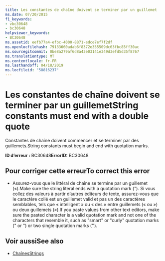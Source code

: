 ```yaml
---
title: Les constantes de chaîne doivent se terminer par un guillemet
ms.date: 07/20/2015
f1_keywords:
- vbc30648
- bc30648
helpviewer_keywords:
- BC30648
ms.assetid: eefb77a4-efbc-4000-8871-edce7ef7f2df
ms.openlocfilehash: 79133660adab6f8372e355509dc63fbc85ff30ac
ms.sourcegitcommit: 0be8a279af6d8a43e03141e349d3efd5d35f8767
ms.translationtype: MT
ms.contentlocale: fr-FR
ms.lasthandoff: 04/18/2019
ms.locfileid: "58816237"
---
```

# <a name="string-constants-must-end-with-a-double-quote"></a><span data-ttu-id="0277d-102">Les constantes de chaîne doivent se terminer par un guillemet</span><span class="sxs-lookup"><span data-stu-id="0277d-102">String constants must end with a double quote</span></span>
<span data-ttu-id="0277d-103">Constantes de chaîne doivent commencer et se terminer par des guillemets.</span><span class="sxs-lookup"><span data-stu-id="0277d-103">String constants must begin and end with quotation marks.</span></span>  
  
 <span data-ttu-id="0277d-104">**ID d’erreur :** BC30648</span><span class="sxs-lookup"><span data-stu-id="0277d-104">**ErrorID:** BC30648</span></span>  
  
## <a name="to-correct-this-error"></a><span data-ttu-id="0277d-105">Pour corriger cette erreur</span><span class="sxs-lookup"><span data-stu-id="0277d-105">To correct this error</span></span>  
  
-   <span data-ttu-id="0277d-106">Assurez-vous que le littéral de chaîne se termine par un guillemet («).</span><span class="sxs-lookup"><span data-stu-id="0277d-106">Make sure the string literal ends with a quotation mark (").</span></span> <span data-ttu-id="0277d-107">Si vous collez des valeurs à partir d’autres éditeurs de texte, assurez-vous que le caractère collé est un guillemet valid et pas un des caractères semblables, tels que « intelligent » ou « des » entre guillemets (« ou ») ou deux guillemets («).</span><span class="sxs-lookup"><span data-stu-id="0277d-107">If you paste values from other text editors, make sure the pasted character is a valid quotation mark and not one of the characters that resemble it, such as "smart" or "curly" quotation marks (" or ") or two single quotation marks ('').</span></span>  
  
## <a name="see-also"></a><span data-ttu-id="0277d-108">Voir aussi</span><span class="sxs-lookup"><span data-stu-id="0277d-108">See also</span></span>

- [<span data-ttu-id="0277d-109">Chaînes</span><span class="sxs-lookup"><span data-stu-id="0277d-109">Strings</span></span>](../../../visual-basic/programming-guide/language-features/strings/index.md)
